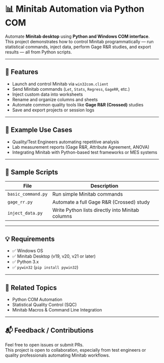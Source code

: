 # 📊 Minitab Automation via Python COM

Automate **Minitab desktop** using **Python and Windows COM interface**.  
This project demonstrates how to control Minitab programmatically — run statistical commands, inject data, perform Gage R&R studies, and export results — all from Python scripts.

---

## 🔧 Features

- Launch and control Minitab via `win32com.client`
- Send Minitab commands (`Let`, `Stats`, `Regress`, `GageRR`, etc.)
- Inject custom data into worksheets
- Rename and organize columns and sheets
- Automate common quality tools like **Gage R&R (Crossed)** studies
- Save and export projects or session logs

---

## 🧪 Example Use Cases

- Quality/Test Engineers automating repetitive analysis
- Lab measurement reports (Gage R&R, Attribute Agreement, ANOVA)
- Integrating Minitab with Python-based test frameworks or MES systems

---

## 📁 Sample Scripts

| File | Description |
|------|-------------|
| `basic_command.py` | Run simple Minitab commands |
| `gage_rr.py` | Automate a full Gage R&R (Crossed) study |
| `inject_data.py` | Write Python lists directly into Minitab columns |

---

## 💡 Requirements

- ✅ Windows OS  
- ✅ Minitab Desktop (v19, v20, v21 or later)  
- ✅ Python 3.x  
- ✅ `pywin32` (`pip install pywin32`)

---

## 🔗 Related Topics

- Python COM Automation
- Statistical Quality Control (SQC)
- Minitab Macros & Command Line Integration

---

## 📬 Feedback / Contributions

Feel free to open issues or submit PRs.  
This project is open to collaboration, especially from test engineers or quality professionals automating Minitab workflows.

